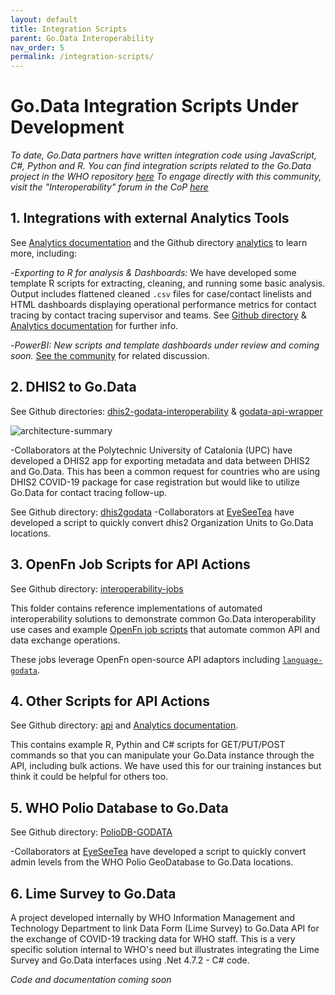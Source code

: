 ```yaml
---
layout: default
title: Integration Scripts
parent: Go.Data Interoperability
nav_order: 5
permalink: /integration-scripts/
---
```


# Go.Data Integration Scripts Under Development
_To date, Go.Data partners have written integration code using JavaScript, C#, Python and R. You can find integration scripts related to the Go.Data project in the WHO repository [here](https://github.com/WorldHealthOrganization?q=go-data&type=&language=)_
_To engage directly with this community, visit the "Interoperability" forum in the CoP [here](https://community-godata.who.int/topics/interoperability/5fd8ec64f5c77e114e6c6823)_

## 1. Integrations with external Analytics Tools
See [Analytics documentation](https://worldhealthorganization.github.io/godata/analytics/) and the Github directory [analytics](https://github.com/WorldHealthOrganization/godata/tree/master/analytics) to learn more, including:

-*Exporting to R for analysis & Dashboards:* We have developed some template R scripts for extracting, cleaning, and running some basic analysis. Output includes flattened cleaned `.csv` files for case/contact linelists and HTML dashboards displaying operational performance metrics for contact tracing by contact tracing supervisor and teams. See 
[Github directory](https://github.com/WorldHealthOrganization/godata/tree/master/analytics/r-reporting) & [Analytics documentation](https://worldhealthorganization.github.io/godata/analytics/) for further info.

-*PowerBI:* _New scripts and template dashboards under review and coming soon._ [See the community](https://community-godata.who.int/conversations/dashboards-and-analysis/connecting-power-bi-through-api/5f8033acbd255079ca8ce356) for related discussion. 

## 2. DHIS2 to Go.Data
See Github directories: [dhis2-godata-interoperability](https://github.com/WorldHealthOrganization/dhis2-godata-interoperability) & [godata-api-wrapper](https://github.com/WorldHealthOrganization/godata-api-wrapper)

![architecture-summary](../assets/dhis2togodata.PNG)

-Collaborators at the Polytechnic University of Catalonia (UPC) have developed a DHIS2 app for exporting metadata and data between DHIS2 and Go.Data. This has been a common request for countries who are using DHIS2 COVID-19 package for case registration but would like to utilize Go.Data for contact tracing follow-up. 

See Github directory: [dhis2godata](https://github.com/WorldHealthOrganization/WIDP-DHIS2-scripts/tree/master/dhis2godata)
-Collaborators at [EyeSeeTea](https://github.com/EyeSeeTea) have developed a script to quickly convert dhis2 Organization Units to Go.Data locations.

## 3. OpenFn Job Scripts for API Actions
See Github directory: [interoperability-jobs](https://github.com/WorldHealthOrganization/godata/tree/master/interoperability-jobs)

This folder contains reference implementations of automated interoperability solutions to demonstrate common Go.Data interoperability 
use cases and example [OpenFn job scripts](https://docs.openfn.org/documentation.html#jobs) that automate common API and data exchange operations. 

These jobs leverage OpenFn open-source API adaptors including [`language-godata`](https://github.com/WorldHealthOrganization/language-godata/).

## 4. Other Scripts for API Actions
See Github directory: [api](https://github.com/WorldHealthOrganization/godata/tree/master/api) and [Analytics documentation](https://worldhealthorganization.github.io/godata/analytics/).

This contains example R, Pythin and C# scripts for GET/PUT/POST commands so that you can manipulate your Go.Data instance through the API, including bulk actions. We have used this for our training instances but think it could be helpful for others too.

## 5. WHO Polio Database to Go.Data
See Github directory: [PolioDB-GODATA](https://github.com/EyeSeeTea/WHO-scripts)

-Collaborators at [EyeSeeTea](https://github.com/EyeSeeTea) have developed a script to quickly convert admin levels from the WHO Polio GeoDatabase to Go.Data locations.

## 6. Lime Survey to Go.Data
A project developed internally by WHO Information Management and Technology Department to link Data Form (Lime Survey) to Go.Data API for the exchange of COVID-19 tracking data for WHO staff. This is a very specific solution internal to WHO's need but illustrates integrating the Lime Survey and Go.Data interfaces using .Net 4.7.2 - C# code. 

_Code and documentation coming soon_
